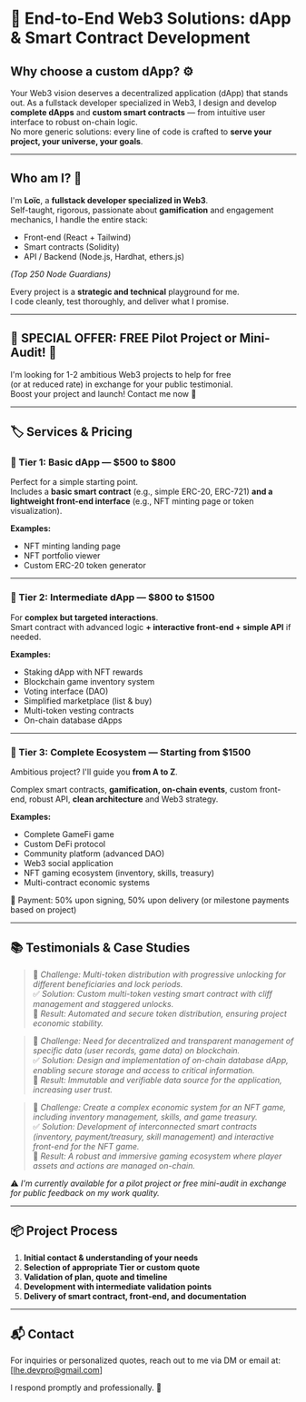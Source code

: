 # 🚀 End-to-End Web3 Solutions: dApp & Smart Contract Development

## Why choose a custom dApp? ⚙️

Your Web3 vision deserves a decentralized application (dApp) that stands out. As a fullstack developer specialized in Web3, I design and develop **complete dApps** and **custom smart contracts** — from intuitive user interface to robust on-chain logic.  
No more generic solutions: every line of code is crafted to **serve your project, your universe, your goals**.

---

## Who am I? 🧠

I'm **Loïc**, a **fullstack developer specialized in Web3**.  
Self-taught, rigorous, passionate about **gamification** and engagement mechanics, I handle the entire stack:

- Front-end (React + Tailwind)
- Smart contracts (Solidity)
- API / Backend (Node.js, Hardhat, ethers.js)

*(Top 250 Node Guardians)*

Every project is a **strategic and technical** playground for me.  
I code cleanly, test thoroughly, and deliver what I promise.

---

## 🌟 **SPECIAL OFFER: FREE Pilot Project or Mini-Audit!** 🌟

I'm looking for 1-2 ambitious Web3 projects to help for free  
(or at reduced rate) in exchange for your public testimonial.  
Boost your project and launch! Contact me now 🚀

---

## 🏷️ Services & Pricing

### 🥉 Tier 1: Basic dApp — **$500 to $800**

Perfect for a simple starting point.  
Includes a **basic smart contract** (e.g., simple ERC-20, ERC-721) **and a lightweight front-end interface** (e.g., NFT minting page or token visualization).

**Examples:**
- NFT minting landing page
- NFT portfolio viewer
- Custom ERC-20 token generator

---

### 🥈 Tier 2: Intermediate dApp — **$800 to $1500**

For **complex but targeted interactions**.  
Smart contract with advanced logic **+ interactive front-end + simple API** if needed.

**Examples:**
- Staking dApp with NFT rewards
- Blockchain game inventory system
- Voting interface (DAO)
- Simplified marketplace (list & buy)
- Multi-token vesting contracts
- On-chain database dApps

---

### 🥇 Tier 3: Complete Ecosystem — **Starting from $1500**

Ambitious project? I'll guide you **from A to Z**.

Complex smart contracts, **gamification, on-chain events**, custom front-end, robust API, **clean architecture** and Web3 strategy.

**Examples:**
- Complete GameFi game
- Custom DeFi protocol
- Community platform (advanced DAO)
- Web3 social application
- NFT gaming ecosystem (inventory, skills, treasury)
- Multi-contract economic systems

💸 Payment: 50% upon signing, 50% upon delivery (or milestone payments based on project)

---

## 📚 Testimonials & Case Studies

> 🔧 *Challenge: Multi-token distribution with progressive unlocking for different beneficiaries and lock periods.*  
> ✅ *Solution: Custom multi-token vesting smart contract with cliff management and staggered unlocks.*  
> 🎯 *Result: Automated and secure token distribution, ensuring project economic stability.*

> 🔧 *Challenge: Need for decentralized and transparent management of specific data (user records, game data) on blockchain.*  
> ✅ *Solution: Design and implementation of on-chain database dApp, enabling secure storage and access to critical information.*  
> 🎯 *Result: Immutable and verifiable data source for the application, increasing user trust.*

> 🔧 *Challenge: Create a complex economic system for an NFT game, including inventory management, skills, and game treasury.*  
> ✅ *Solution: Development of interconnected smart contracts (inventory, payment/treasury, skill management) and interactive front-end for the NFT game.*  
> 🎯 *Result: A robust and immersive gaming ecosystem where player assets and actions are managed on-chain.*

⚠️ *I'm currently available for a pilot project or free mini-audit in exchange for public feedback on my work quality.*

---

## 📦 Project Process

1. **Initial contact & understanding of your needs**
2. **Selection of appropriate Tier or custom quote**
3. **Validation of plan, quote and timeline**
4. **Development with intermediate validation points**
5. **Delivery of smart contract, front-end, and documentation**

---

## 📬 Contact

For inquiries or personalized quotes, reach out to me via DM or email at: [lhe.devpro@gmail.com]

I respond promptly and professionally. 🤝
